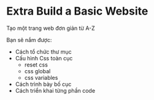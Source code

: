 # Extra Build a Basic Website

Tạo một trang web đơn giản từ A-Z

Bạn sẽ nắm được:

* Cách tổ chức thư mục
* Cấu hình Css toàn cục
  * reset css
  * css global
  * css variables
* Cách trình bày bố cục
* Cách triển khai từng phần code 